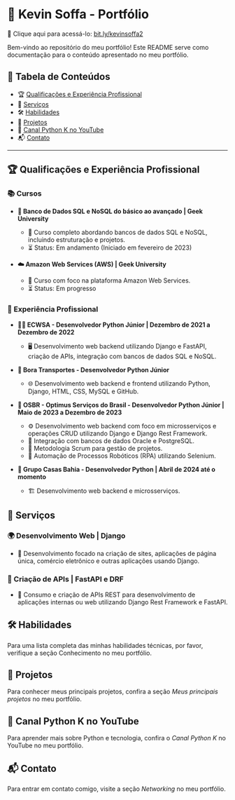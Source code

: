 # 🚀 Kevin Soffa - Portfólio  
🔗 Clique aqui para acessá-lo: [bit.ly/kevinsoffa2](https://bit.ly/kevinsoffa2)  

Bem-vindo ao repositório do meu portfólio! Este README serve como documentação para o conteúdo apresentado no meu portfólio.  

## 📌 Tabela de Conteúdos  

- 🏆 [Qualificações e Experiência Profissional](#qualificações-e-experiência-profissional)  
- 💼 [Serviços](#serviços)  
- 🛠️ [Habilidades](#habilidades)  
- 📂 [Projetos](#projetos)  
- 🎥 [Canal Python K no YouTube](#canal-python-k-no-youtube)  
- 📬 [Contato](#contato)  

---  

## 🏆 Qualificações e Experiência Profissional  

### 📚 Cursos  

- **📌 Banco de Dados SQL e NoSQL do básico ao avançado | Geek University**  
  - 📖 Curso completo abordando bancos de dados SQL e NoSQL, incluindo estruturação e projetos.  
  - ⏳ Status: Em andamento (Iniciado em fevereiro de 2023)  

- **☁️ Amazon Web Services (AWS) | Geek University**  
  - 🎯 Curso com foco na plataforma Amazon Web Services.  
  - ⏳ Status: Em progresso  

### 💼 Experiência Profissional  

- **👨‍💻 ECWSA - Desenvolvedor Python Júnior | Dezembro de 2021 a Dezembro de 2022**  
  - 🖥️ Desenvolvimento web backend utilizando Django e FastAPI, criação de APIs, integração com bancos de dados SQL e NoSQL.  

- **🚚 Bora Transportes - Desenvolvedor Python Júnior**  
  - 🌐 Desenvolvimento web backend e frontend utilizando Python, Django, HTML, CSS, MySQL e GitHub.  

- **🔧 OSBR - Optimus Serviços do Brasil - Desenvolvedor Python Júnior | Maio de 2023 a Dezembro de 2023**  
  - ⚙️ Desenvolvimento web backend com foco em microsserviços e operações CRUD utilizando Django e Django Rest Framework.  
  - 🏦 Integração com bancos de dados Oracle e PostgreSQL.  
  - 📌 Metodologia Scrum para gestão de projetos.  
  - 🤖 Automação de Processos Robóticos (RPA) utilizando Selenium.  

- **🏢 Grupo Casas Bahia - Desenvolvedor Python | Abril de 2024 até o momento**  
  - 🏗️ Desenvolvimento web backend e microsserviços.  

## 💼 Serviços  

### 🌍 Desenvolvimento Web | Django  
  - 🔹 Desenvolvimento focado na criação de sites, aplicações de página única, comércio eletrônico e outras aplicações usando Django.  

### 🔗 Criação de APIs | FastAPI e DRF  
  - 🔄 Consumo e criação de APIs REST para desenvolvimento de aplicações internas ou web utilizando Django Rest Framework e FastAPI.  

## 🛠️ Habilidades  

Para uma lista completa das minhas habilidades técnicas, por favor, verifique a seção Conhecimento no meu portfólio.  

## 📂 Projetos  

Para conhecer meus principais projetos, confira a seção *Meus principais projetos* no meu portfólio.  

## 🎥 Canal Python K no YouTube  

Para aprender mais sobre Python e tecnologia, confira o *Canal Python K* no YouTube no meu portfólio.  

## 📬 Contato  

Para entrar em contato comigo, visite a seção *Networking* no meu portfólio.  
